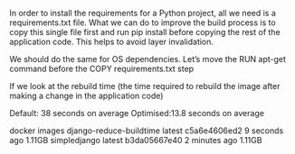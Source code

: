 In order to install the requirements for a Python project, all we need is a requirements.txt file.
What we can do to improve the build process is to copy this single file first and run pip install before copying the rest of the application code. This helps to avoid layer invalidation.



We should do the same for OS dependencies. Let’s move the RUN apt-get command before the COPY requirements.txt step

If we look at the rebuild time (the time required to rebuild the image after making a change in the application code)

Default: 38  seconds on average
Optimised:13.8 seconds on average 

docker images
django-reduce-buildtime   latest    c5a6e4606ed2   9 seconds ago   1.11GB
simpledjango              latest    b3da05667e40   2 minutes ago   1.11GB
